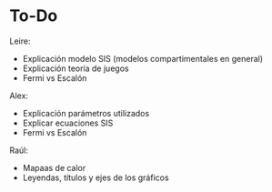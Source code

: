 # To-Do
Leire:
 - Explicación modelo SIS (modelos compartimentales en general)
 - Explicación teoría de juegos
 - Fermi vs Escalón
 
 Alex:
 - Explicación parámetros utilizados
 - Explicar ecuaciones SIS
 - Fermi vs Escalón
 
 Raúl:
 - Mapaas de calor
 - Leyendas, títulos y ejes de los gráficos
